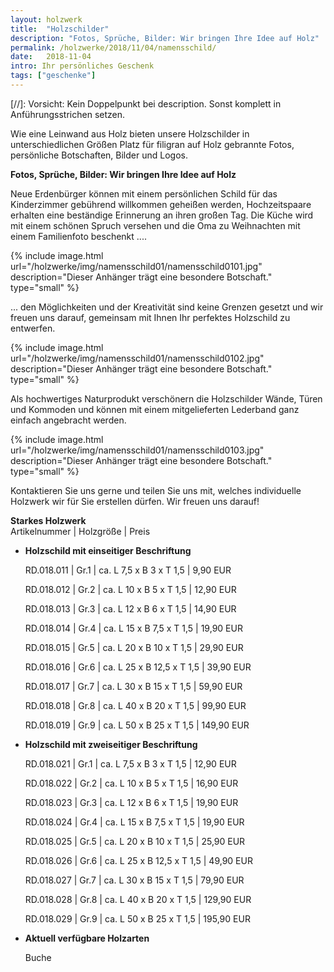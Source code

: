 ```yaml
---
layout: holzwerk
title:  "Holzschilder"
description: "Fotos, Sprüche, Bilder: Wir bringen Ihre Idee auf Holz"
permalink: /holzwerke/2018/11/04/namensschild/
date:   2018-11-04
intro: Ihr persönliches Geschenk
tags: ["geschenke"]
---
```



[//]: Vorsicht: Kein Doppelpunkt bei description. Sonst komplett in Anführungsstrichen setzen.


Wie eine Leinwand aus Holz bieten unsere Holzschilder in unterschiedlichen Größen Platz für filigran auf Holz gebrannte Fotos, 
persönliche Botschaften, Bilder und Logos. 

**Fotos, Sprüche, Bilder: Wir bringen Ihre Idee auf Holz**

Neue Erdenbürger können mit einem persönlichen Schild für das Kinderzimmer gebührend willkommen geheißen werden, 
Hochzeitspaare erhalten eine beständige Erinnerung an ihren großen Tag.
Die Küche wird mit einem schönen Spruch versehen und die Oma zu Weihnachten mit einem Familienfoto beschenkt .... 

{% include image.html url="/holzwerke/img/namensschild01/namensschild0101.jpg" description="Dieser Anhänger trägt eine besondere Botschaft." type="small" %}


... den Möglichkeiten und der Kreativität sind keine Grenzen gesetzt und wir freuen uns darauf, 
gemeinsam mit Ihnen Ihr perfektes Holzschild zu entwerfen. 

{% include image.html url="/holzwerke/img/namensschild01/namensschild0102.jpg" description="Dieser Anhänger trägt eine besondere Botschaft." type="small" %}


Als hochwertiges Naturprodukt verschönern die Holzschilder Wände, 
Türen und Kommoden und können mit einem mitgelieferten Lederband ganz einfach angebracht werden.

{% include image.html url="/holzwerke/img/namensschild01/namensschild0103.jpg" description="Dieser Anhänger trägt eine besondere Botschaft." type="small" %}


Kontaktieren Sie uns gerne und teilen Sie uns mit, welches individuelle Holzwerk wir für Sie erstellen dürfen. 
Wir freuen uns darauf! 


**Starkes Holzwerk**   
Artikelnummer \|  Holzgröße \| Preis


* **Holzschild mit einseitiger Beschriftung**

	RD.018.011  \| 	Gr.1 \| ca. L 7,5 x B 3 x T 1,5  \| 9,90 EUR

	RD.018.012  \| 	Gr.2 \| ca. L 10 x B 5 x T 1,5  \| 12,90 EUR
	
	RD.018.013  \| 	Gr.3 \| ca. L 12 x B 6 x T 1,5  \| 14,90 EUR

	RD.018.014  \| 	Gr.4 \| ca. L 15 x B 7,5 x T 1,5  \| 19,90 EUR
	
	RD.018.015  \| 	Gr.5 \| ca. L 20 x B 10 x T 1,5  \| 29,90 EUR

	RD.018.016  \| 	Gr.6 \| ca. L 25 x B 12,5 x T 1,5  \| 39,90 EUR
	
	RD.018.017  \| 	Gr.7 \| ca. L 30 x B 15 x T 1,5  \| 59,90 EUR
	
	RD.018.018  \| 	Gr.8 \| ca. L 40 x B 20 x T 1,5  \| 99,90 EUR

	RD.018.019  \| 	Gr.9 \| ca. L 50 x B 25 x T 1,5  \| 149,90 EUR


* **Holzschild mit zweiseitiger Beschriftung**

	RD.018.021  \| 	Gr.1 \| ca. L 7,5 x B 3 x T 1,5  \| 12,90 EUR

	RD.018.022  \| 	Gr.2 \| ca. L 10 x B 5 x T 1,5  \| 16,90 EUR
	
	RD.018.023  \| 	Gr.3 \| ca. L 12 x B 6 x T 1,5  \| 19,90 EUR

	RD.018.024  \| 	Gr.4 \| ca. L 15 x B 7,5 x T 1,5  \| 19,90 EUR
	
	RD.018.025  \| 	Gr.5 \| ca. L 20 x B 10 x T 1,5  \| 25,90 EUR

	RD.018.026  \| 	Gr.6 \| ca. L 25 x B 12,5 x T 1,5  \| 49,90 EUR
	
	RD.018.027  \| 	Gr.7 \| ca. L 30 x B 15 x T 1,5  \| 79,90 EUR
	
	RD.018.028  \| 	Gr.8 \| ca. L 40 x B 20 x T 1,5  \| 129,90 EUR

	RD.018.029  \| 	Gr.9 \| ca. L 50 x B 25 x T 1,5  \| 195,90 EUR
	
	
* **Aktuell verfügbare Holzarten**

	Buche 
